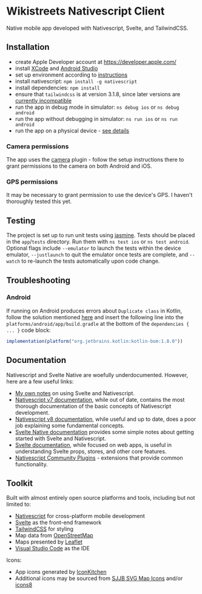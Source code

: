 # Wikistreets Nativescript Client

Native mobile app developed with Nativescript, Svelte, and TailwindCSS.

## Installation

- create Apple Developer account at https://developer.apple.com/
- install [XCode](https://developer.apple.com/xcode/) and [Android Studio](https://developer.android.com/studio)
- set up environment according to [instructions](https://docs.nativescript.org/setup/)
- install nativescript: `npm install -g nativescript`
- install dependencies: `npm install`
- ensure that `tailwindcss` is at version 3.1.8, since later versions are [currently incompatible](https://github.com/NativeScript/tailwind/issues/187)
- run the app in debug mode in simulator: `ns debug ios` or `ns debug android`
- run the app without debugging in simulator: `ns run ios` or `ns run android`
- run the app on a physical device - [see details](https://docs.nativescript.org/guide/running#running-on-physical-devices)

### Camera permissions
The app uses the [camera](https://docs.nativescript.org/plugins/camera) plugin - follow the setup instructions there to grant permissions to the camera on both Android and iOS.

### GPS permissions
It may be necessary to grant permission to use the device's GPS.  I haven't thoroughly tested this yet.

## Testing

The project is set up to run unit tests using [jasmine](https://jasmine.github.io/).  Tests should be placed in the `app`/`tests` directory.  Run them with `ns test ios` or `ns test android`.  Optional flags include `--emulator` to launch the tests within the device emulator, `--justlaunch` to quit the emulator once tests are complete, and `--watch` to re-launch the tests automatically upon code change.

## Troubleshooting

### Android
If running on Android produces errors about `Duplicate class` in Kotlin, follow the solution mentioned [here](https://stackoverflow.com/a/77432977) and insert the following line into the `platforms/android/app/build.gradle` at the bottom of the `dependencies { ... }` code block:

```js
implementation(platform("org.jetbrains.kotlin:kotlin-bom:1.8.0"))
```

## Documentation

Nativescript and Svelte Native are woefully underdocumented.  However, here are a few useful links:
- [My own notes](./notes.md) on using Svelte and Nativescript.
- [Nativescript v7 documentation](https://v7.docs.nativescript.org/), while out of date, contains the most thorough documentation of the basic concepts of Nativescript development.
- [Nativescript v8 documentation](https://docs.nativescript.org/), while useful and up to date, does a poor job explaining some fundamental concepts.
- [Svelte Native documentation](https://svelte-native.technology/) provides some simple notes about getting started with Svelte and Nativescript.
- [Svelte documentation](https://svelte.dev/), while focused on web apps, is useful in understanding Svelte props, stores, and other core features.
- [Nativescript Community Plugins](https://github.com/nativescript-community) - extensions that provide common functionality.


## Toolkit

Built with almost entirely open source platforms and tools, including but not limited to:

- [Nativescript](https://nativescript.org/) for cross-platform mobile development
- [Svelte](https://svelte.dev/) as the front-end framework
- [TailwindCSS](https://tailwindcss.com/) for styling
- Map data from [OpenStreetMap](https://www.openstreetmap.org/)
- Maps presented by [Leaflet](https://leafletjs.com/)
- [Visual Studio Code](https://code.visualstudio.com/) as the IDE

Icons:

- App icons generated by [IconKitchen](https://icon.kitchen/)
- Additional icons may be sourced from [SJJB SVG Map Icons](https://www.sjjb.co.uk/mapicons/) and/or [icons8](https://icons8.com/)
